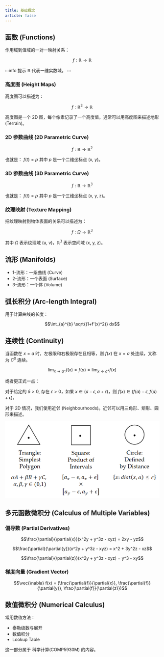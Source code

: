 ```yaml
---
title: 基础概念
article: false
---
```


## 函数 (Functions)

作用域到值域的一对一映射关系：

$$f: \mathbb{R} \to \mathbb{R}$$

:::info 提示
$\mathbb{R}$ 代表一维实数域。
:::

### 高度图 (Height Maps)

高度图可以描述为：

$$f: \mathbb{R^2} \to \mathbb{R}$$

高度图是一个 2D 图，每个像素记录了一个高度值。通常可以用高度图来描述地形 (Terrain)。

### 2D 参数曲线 (2D Parametric Curve)

$$f: \mathbb{R} \to \mathbb{R^2}$$

也就是： $f(t) = p$ 其中 $p$ 是一个二维坐标点 (x, y)。

### 3D 参数曲线 (3D Parametric Curve)

$$f: \mathbb{R} \to \mathbb{R^3}$$

也就是： $f(t) = p$ 其中 $p$ 是一个三维坐标点 (x, y, z)。

### 纹理映射 (Texture Mapping)

把纹理映射到物体表面的关系可以描述为：

$$f: \Omega \to \mathbb{R^3}$$

其中 $\Omega$ 表示纹理域 (u, v)，$\mathbb{R^3}$ 表示空间域 (x, y, z)。

## 流形 (Manifolds)

- 1-流形：一条曲线 (Curve)
- 2-流形：一个表面 (Surface)
- 3-流形：一个体 (Volume)

## 弧长积分 (Arc-length Integral)

用于计算曲线的长度：

$$\int_{a}^{b} \sqrt{(1+f'(x)^2)} dx$$

## 连续性 (Continuity)

当函数在 $x = a$ 时，左极限和右极限存在且相等，则 $f(x)$ 在 $x = a$ 处连续，又称为 $C^0$ 连续。

$$ \lim_{x \to a^-} f(x) = f(a) = \lim_{x \to a^+} f(x) $$

或者更正式一点：

对于给定的 $\delta > 0$, 存在 $\epsilon > 0$，如果 $x \in (a - \epsilon, a + \epsilon)$，则 $f(x) \in (f(a) - \epsilon, f(a) + \epsilon)$。

对于 2D 情况，我们使用近邻 (Neighbourhoods)。近邻可以用三角形、矩形、圆形来描述。

![近邻 (Neighbourhoods)](/images/hpg-notes/comp5821m/001-neighbourhoods.png)

## 多元函数微积分 (Calculus of Multiple Variables)

### 偏导数 (Partial Derivatives)

$$\frac{\partial}{\partial{x}}(x^2y + y^3z - xyz) = 2xy - yz$$

$$\frac{\partial}{\partial{y}}(x^2y + y^3z - xyz) = x^2 + 3y^2z - xz$$

$$\frac{\partial}{\partial{z}}(x^2y + y^3z - xyz) = y^3 - xy$$

### 梯度向量 (Gradient Vector)

$$\vec{\nabla} f(x) = (\frac{\partial{f}}{\partial{x}}, \frac{\partial{f}}{\partial{y}}, \frac{\partial{f}}{\partial{z}})$$

## 数值微积分 (Numerical Calculus)

常用数值方法：

- 泰勒级数与展开
- 数值积分
- Lookup Table

这一部分属于 科学计算(COMP5930M) 的内容。
